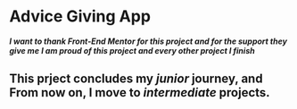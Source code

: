 # Advice Giving App

**_I want to thank Front-End Mentor for this project and for the support they give me_**
**_I am proud of this project and every other project I finish_**

## This prject concludes my _junior_ journey, and From now on, I move to _intermediate_ projects.
